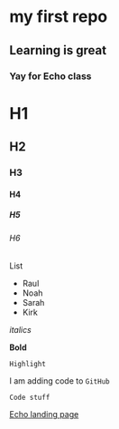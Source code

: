 # my first repo

## Learning is great

### Yay for Echo class
# H1
## H2
### H3
#### H4
##### H5
###### H6

List
- Raul
- Noah
- Sarah
- Kirk

*italics*

**Bold**

`Highlight`

I am adding code to `GitHub`

```
Code stuff
```
[Echo landing page](https://github.com/learn-academy-2021-echo)
